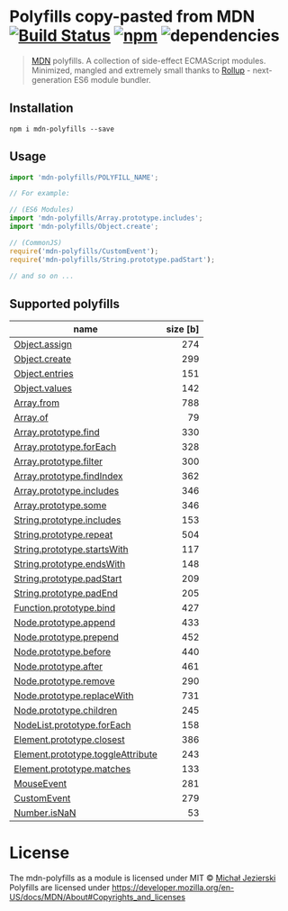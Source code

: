 # Polyfills copy-pasted from MDN [![Build Status](https://travis-ci.org/msn0/mdn-polyfills.svg?branch=master)](http://travis-ci.org/msn0/mdn-polyfills) [![npm](https://img.shields.io/npm/dt/mdn-polyfills.svg)](https://www.npmjs.com/package/mdn-polyfills) ![dependencies](https://david-dm.org/msn0/mdn-polyfills.svg)

> [MDN](https://developer.mozilla.org) polyfills. A collection of side-effect ECMAScript modules. Minimized, mangled and extremely small thanks to [Rollup](https://rollupjs.org) - next-generation ES6 module bundler.

## Installation

```
npm i mdn-polyfills --save
```

## Usage

```js
import 'mdn-polyfills/POLYFILL_NAME';

// For example:

// (ES6 Modules)
import 'mdn-polyfills/Array.prototype.includes';
import 'mdn-polyfills/Object.create';

// (CommonJS)
require('mdn-polyfills/CustomEvent');
require('mdn-polyfills/String.prototype.padStart');

// and so on ...
```

## Supported polyfills

|name|size [b]|
|----|-------:|
|[Object.assign](https://developer.mozilla.org/en/docs/Web/JavaScript/Reference/Global_Objects/Object/assign#Polyfill)|274|
|[Object.create](https://developer.mozilla.org/en-US/docs/Web/JavaScript/Reference/Global_Objects/Object/create#Polyfill)|299|
|[Object.entries](https://developer.mozilla.org/en-US/docs/Web/JavaScript/Reference/Global_Objects/Object/entries)|151|
|[Object.values](https://developer.mozilla.org/en-US/docs/Web/JavaScript/Reference/Global_Objects/Object/values)|142|
|[Array.from](https://developer.mozilla.org/en/docs/Web/JavaScript/Reference/Global_Objects/Array/from?v=control#Polyfill)|788|
|[Array.of](https://developer.mozilla.org/en-US/docs/Web/JavaScript/Reference/Global_Objects/Array/of#Polyfill)|79|
|[Array.prototype.find](https://developer.mozilla.org/en/docs/Web/JavaScript/Reference/Global_Objects/Array/find?v=control#Polyfill)|330|
|[Array.prototype.forEach](https://developer.mozilla.org/en/docs/Web/JavaScript/Reference/Global_Objects/Array/forEach?v=control#Polyfill)|328|
|[Array.prototype.filter](https://developer.mozilla.org/en/docs/Web/JavaScript/Reference/Global_Objects/Array/filter?v=control#Polyfill)|300|
|[Array.prototype.findIndex](https://developer.mozilla.org/en-US/docs/Web/JavaScript/Reference/Global_Objects/Array/findIndex?v=control#Polyfill)|362|
|[Array.prototype.includes](https://developer.mozilla.org/en/docs/Web/JavaScript/Reference/Global_Objects/Array/includes?v=control#Polyfill)|346|
|[Array.prototype.some](https://developer.mozilla.org/en-US/docs/Web/JavaScript/Reference/Global_Objects/Array/some#Polyfill)|346|
|[String.prototype.includes](https://developer.mozilla.org/en/docs/Web/JavaScript/Reference/Global_Objects/String/includes#Polyfill)|153|
|[String.prototype.repeat](https://developer.mozilla.org/en-US/docs/Web/JavaScript/Reference/Global_Objects/String/repeat#Polyfill)|504|
|[String.prototype.startsWith](https://developer.mozilla.org/en/docs/Web/JavaScript/Reference/Global_Objects/String/startsWith#Polyfill)|117|
|[String.prototype.endsWith](https://developer.mozilla.org/en/docs/Web/JavaScript/Reference/Global_Objects/String/endsWith#Polyfill)|148|
|[String.prototype.padStart](https://developer.mozilla.org/en-US/docs/Web/JavaScript/Reference/Global_Objects/String/padStart#Polyfill)|209|
|[String.prototype.padEnd](https://developer.mozilla.org/en-US/docs/Web/JavaScript/Reference/Global_Objects/String/padEnd#Polyfill)|205|
|[Function.prototype.bind](https://developer.mozilla.org/en/docs/Web/JavaScript/Reference/Global_objects/Function/bind#Polyfill)|427|
|[Node.prototype.append](https://developer.mozilla.org/en-US/docs/Web/API/ParentNode/append#Polyfill)|433|
|[Node.prototype.prepend](https://developer.mozilla.org/en-US/docs/Web/API/ParentNode/prepend#Polyfill)|452|
|[Node.prototype.before](https://developer.mozilla.org/en-US/docs/Web/API/ChildNode/before#Polyfill)|440|
|[Node.prototype.after](https://developer.mozilla.org/en-US/docs/Web/API/ChildNode/after#Polyfill)|461|
|[Node.prototype.remove](https://developer.mozilla.org/en-US/docs/Web/API/ChildNode/remove#Polyfill)|290|
|[Node.prototype.replaceWith](https://developer.mozilla.org/en-US/docs/Web/API/ChildNode/replaceWith#Polyfill)|731|
|[Node.prototype.children](https://developer.mozilla.org/en-US/docs/Web/API/ParentNode/children#Polyfill)|245|
|[NodeList.prototype.forEach](https://developer.mozilla.org/en-US/docs/Web/API/NodeList/forEach#Polyfill)|158|
|[Element.prototype.closest](https://developer.mozilla.org/en-US/docs/Web/API/Element/closest#Polyfill)|386|
|[Element.prototype.toggleAttribute](https://developer.mozilla.org/en-US/docs/Web/API/Element/toggleAttribute#Polyfill)|243|
|[Element.prototype.matches](https://developer.mozilla.org/en-US/docs/Web/API/Element/matches#Polyfill)|133|
|[MouseEvent](https://developer.mozilla.org/en-US/docs/Web/API/MouseEvent/MouseEvent#Polyfill)|281|
|[CustomEvent](https://developer.mozilla.org/en-US/docs/Web/API/CustomEvent/CustomEvent#Polyfill)|279|
|[Number.isNaN](https://developer.mozilla.org/en-US/docs/Web/JavaScript/Reference/Global_Objects/Number/isNaN#Polyfill)|53|


# License

The mdn-polyfills as a module is licensed under MIT © [Michał Jezierski](https://github.com/msn0)<br/>
Polyfills are licensed under https://developer.mozilla.org/en-US/docs/MDN/About#Copyrights_and_licenses
